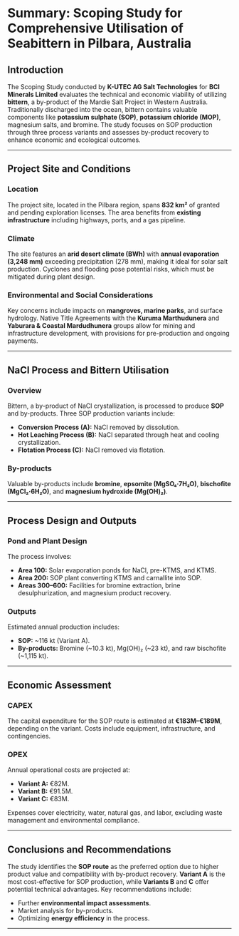 # Summary: Scoping Study for Comprehensive Utilisation of Seabittern in Pilbara, Australia

## Introduction
The Scoping Study conducted by **K-UTEC AG Salt Technologies** for **BCI Minerals Limited** evaluates the technical and economic viability of utilizing **bittern**, a by-product of the Mardie Salt Project in Western Australia. Traditionally discharged into the ocean, bittern contains valuable components like **potassium sulphate (SOP)**, **potassium chloride (MOP)**, magnesium salts, and bromine. The study focuses on SOP production through three process variants and assesses by-product recovery to enhance economic and ecological outcomes.

---

## Project Site and Conditions

### Location
The project site, located in the Pilbara region, spans **832 km²** of granted and pending exploration licenses. The area benefits from **existing infrastructure** including highways, ports, and a gas pipeline.

### Climate
The site features an **arid desert climate (BWh)** with **annual evaporation (3,248 mm)** exceeding precipitation (278 mm), making it ideal for solar salt production. Cyclones and flooding pose potential risks, which must be mitigated during plant design.

### Environmental and Social Considerations
Key concerns include impacts on **mangroves, marine parks**, and surface hydrology. Native Title Agreements with the **Kuruma Marthudunera** and **Yaburara & Coastal Mardudhunera** groups allow for mining and infrastructure development, with provisions for pre-production and ongoing payments.

---

## NaCl Process and Bittern Utilisation

### Overview
Bittern, a by-product of NaCl crystallization, is processed to produce **SOP** and by-products. Three SOP production variants include:
- **Conversion Process (A):** NaCl removed by dissolution.
- **Hot Leaching Process (B):** NaCl separated through heat and cooling crystallization.
- **Flotation Process (C):** NaCl removed via flotation.

### By-products
Valuable by-products include **bromine**, **epsomite (MgSO₄·7H₂O)**, **bischofite (MgCl₂·6H₂O)**, and **magnesium hydroxide (Mg(OH)₂)**.

---

## Process Design and Outputs

### Pond and Plant Design
The process involves:
- **Area 100:** Solar evaporation ponds for NaCl, pre-KTMS, and KTMS.
- **Area 200:** SOP plant converting KTMS and carnallite into SOP.
- **Areas 300–600:** Facilities for bromine extraction, brine desulphurization, and magnesium product recovery.

### Outputs
Estimated annual production includes:
- **SOP:** ~116 kt (Variant A).
- **By-products:** Bromine (~10.3 kt), Mg(OH)₂ (~23 kt), and raw bischofite (~1,115 kt).

---

## Economic Assessment

### CAPEX
The capital expenditure for the SOP route is estimated at **€183M–€189M**, depending on the variant. Costs include equipment, infrastructure, and contingencies.

### OPEX
Annual operational costs are projected at:
- **Variant A:** €82M.
- **Variant B:** €91.5M.
- **Variant C:** €83M.

Expenses cover electricity, water, natural gas, and labor, excluding waste management and environmental compliance.

---

## Conclusions and Recommendations
The study identifies the **SOP route** as the preferred option due to higher product value and compatibility with by-product recovery. **Variant A** is the most cost-effective for SOP production, while **Variants B** and **C** offer potential technical advantages. Key recommendations include:
- Further **environmental impact assessments**.
- Market analysis for by-products.
- Optimizing **energy efficiency** in the process.

---
